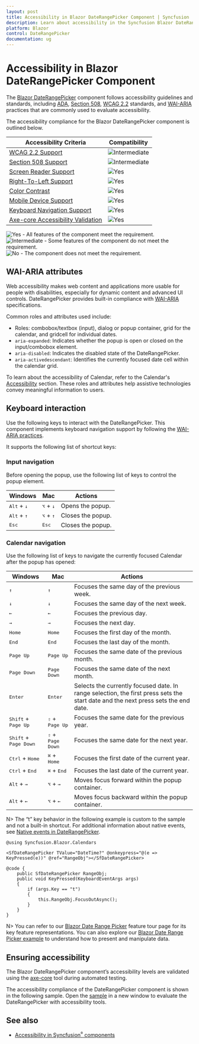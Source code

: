 ```yaml
---
layout: post
title: Accessibility in Blazor DateRangePicker Component | Syncfusion
description: Learn about accessibility in the Syncfusion Blazor DateRangePicker, including WCAG/Section 508 compliance, WAI-ARIA roles and attributes, keyboard navigation, and screen reader support.
platform: Blazor
control: DateRangePicker
documentation: ug
---
```


# Accessibility in Blazor DateRangePicker Component

The [Blazor DateRangePicker](https://www.syncfusion.com/blazor-components/blazor-daterangepicker) component follows accessibility guidelines and standards, including [ADA](https://www.ada.gov/), [Section 508](https://www.section508.gov/), [WCAG 2.2](https://www.w3.org/TR/WCAG22/) standards, and [WAI-ARIA](https://www.w3.org/WAI/ARIA/apg/) practices that are commonly used to evaluate accessibility.

The accessibility compliance for the Blazor DateRangePicker component is outlined below.

| Accessibility Criteria | Compatibility |
| -- | -- |
| [WCAG 2.2 Support](../common/accessibility#accessibility-standards) | <img src="https://cdn.syncfusion.com/content/images/documentation/partial.png" alt="Intermediate"> |
| [Section 508 Support](../common/accessibility#accessibility-standards) | <img src="https://cdn.syncfusion.com/content/images/documentation/partial.png" alt="Intermediate"> |
| [Screen Reader Support](../common/accessibility#screen-reader-support) | <img src="https://cdn.syncfusion.com/content/images/documentation/full.png" alt="Yes"> |
| [Right-To-Left Support](../common/accessibility#right-to-left-support) | <img src="https://cdn.syncfusion.com/content/images/documentation/full.png" alt="Yes"> |
| [Color Contrast](../common/accessibility#color-contrast) | <img src="https://cdn.syncfusion.com/content/images/documentation/full.png" alt="Yes"> |
| [Mobile Device Support](../common/accessibility#mobile-device-support) | <img src="https://cdn.syncfusion.com/content/images/documentation/full.png" alt="Yes"> |
| [Keyboard Navigation Support](../common/accessibility#keyboard-navigation-support) | <img src="https://cdn.syncfusion.com/content/images/documentation/full.png" alt="Yes"> |
| [Axe-core Accessibility Validation](../common/accessibility#ensuring-accessibility) | <img src="https://cdn.syncfusion.com/content/images/documentation/full.png" alt="Yes"> |

<style>
    .post .post-content img {
        display: inline-block;
        margin: 0.5em 0;
    }
</style>
<div><img src="https://cdn.syncfusion.com/content/images/documentation/full.png" alt="Yes"> - All features of the component meet the requirement.</div>

<div><img src="https://cdn.syncfusion.com/content/images/documentation/partial.png" alt="Intermediate"> - Some features of the component do not meet the requirement.</div>

<div><img src="https://cdn.syncfusion.com/content/images/documentation/not-supported.png" alt="No"> - The component does not meet the requirement.</div>

## WAI-ARIA attributes

Web accessibility makes web content and applications more usable for people with disabilities, especially for dynamic content and advanced UI controls. DateRangePicker provides built-in compliance with [WAI-ARIA](https://www.w3.org/WAI/ARIA/apg/) specifications.

Common roles and attributes used include:
- Roles: combobox/textbox (input), dialog or popup container, grid for the calendar, and gridcell for individual dates.
- `aria-expanded`: Indicates whether the popup is open or closed on the input/combobox element.
- `aria-disabled`: Indicates the disabled state of the DateRangePicker.
- `aria-activedescendant`: Identifies the currently focused date cell within the calendar grid.

To learn about the accessibility of Calendar, refer to the Calendar's [Accessibility](https://blazor.syncfusion.com/documentation/calendar/accessibility) section. These roles and attributes help assistive technologies convey meaningful information to users.

## Keyboard interaction

Use the following keys to interact with the DateRangePicker. This component implements keyboard navigation support by following the [WAI-ARIA practices](https://www.w3.org/WAI/ARIA/apg/).

It supports the following list of shortcut keys:

### Input navigation

Before opening the popup, use the following list of keys to control the popup element.

| Windows | Mac | Actions |
| --- | --- | --- |
| <kbd>Alt</kbd> + <kbd>↓</kbd> | <kbd>⌥</kbd> + <kbd>↓</kbd> | Opens the popup. |
| <kbd>Alt</kbd> + <kbd>↑</kbd> | <kbd>⌥</kbd> + <kbd>↑</kbd> | Closes the popup.|
| <kbd>Esc</kbd> | <kbd>Esc</kbd> | Closes the popup. |

### Calendar navigation

Use the following list of keys to navigate the currently focused Calendar after the popup has opened:

| Windows | Mac | Actions |
| --- | --- | --- |
| <kbd>↑</kbd> | <kbd>↑</kbd> | Focuses the same day of the previous week. |
| <kbd>↓</kbd> | <kbd>↓</kbd> | Focuses the same day of the next week. |
| <kbd>←</kbd> | <kbd>←</kbd> | Focuses the previous day. |
| <kbd>→</kbd> | <kbd>→</kbd> | Focuses the next day. |
| <kbd>Home</kbd> | <kbd>Home</kbd> | Focuses the first day of the month. |
| <kbd>End</kbd> | <kbd>End</kbd> | Focuses the last day of the month. |
| <kbd>Page Up</kbd> | <kbd>Page Up</kbd> | Focuses the same date of the previous month. |
| <kbd>Page Down</kbd> | <kbd>Page Down</kbd> | Focuses the same date of the next month. |
| <kbd>Enter</kbd> | <kbd>Enter</kbd> | Selects the currently focused date. In range selection, the first press sets the start date and the next press sets the end date. |
| <kbd>Shift</kbd> + <kbd>Page Up</kbd> | <kbd>⇧</kbd> + <kbd>Page Up</kbd> | Focuses the same date for the previous year. |
| <kbd>Shift</kbd> + <kbd>Page Down</kbd> | <kbd>⇧</kbd> + <kbd>Page Down</kbd> | Focuses the same date for the next year. |
| <kbd>Ctrl</kbd> + <kbd>Home</kbd> | <kbd>⌘</kbd> + <kbd>Home</kbd> | Focuses the first date of the current year. |
| <kbd>Ctrl</kbd> + <kbd>End</kbd> | <kbd>⌘</kbd> + <kbd>End</kbd> | Focuses the last date of the current year. |
| <kbd>Alt</kbd> + <kbd>→</kbd> | <kbd>⌥</kbd> + <kbd>→</kbd> | Moves focus forward within the popup container. |
| <kbd>Alt</kbd> + <kbd>←</kbd> | <kbd>⌥</kbd> + <kbd>←</kbd> | Moves focus backward within the popup container. |

N> The “t” key behavior in the following example is custom to the sample and not a built-in shortcut. For additional information about native events, see [Native events in DateRangePicker](https://blazor.syncfusion.com/documentation/daterangepicker/native-events).

```cshtml
@using Syncfusion.Blazor.Calendars

<SfDateRangePicker TValue="DateTime?" @onkeypress="@(e => KeyPressed(e))" @ref="RangeObj"></SfDateRangePicker>

@code {
    public SfDateRangePicker RangeObj;
    public void KeyPressed(KeyboardEventArgs args)
    {
        if (args.Key == "t")
        {
            this.RangeObj.FocusOutAsync();
        }
    }
}
```

N> You can refer to our [Blazor Date Range Picker](https://www.syncfusion.com/blazor-components/blazor-daterangepicker) feature tour page for its key feature representations. You can also explore our [Blazor Date Range Picker example](https://blazor.syncfusion.com/demos/daterangepicker/default-functionalities?theme=bootstrap5) to understand how to present and manipulate data.

## Ensuring accessibility

The Blazor DateRangePicker component’s accessibility levels are validated using the [axe-core](https://www.npmjs.com/package/axe-core) tool during automated testing.

The accessibility compliance of the DateRangePicker component is shown in the following sample. Open the [sample](https://blazor.syncfusion.com/accessibility/daterangepicker) in a new window to evaluate the DateRangePicker with accessibility tools.

## See also

* [Accessibility in Syncfusion<sup style="font-size:70%">&reg;</sup> components](../common/accessibility)